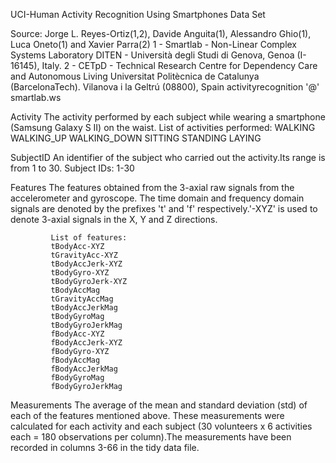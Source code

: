 UCI-Human Activity Recognition Using Smartphones Data Set 

Source: Jorge L. Reyes-Ortiz(1,2), Davide Anguita(1), Alessandro Ghio(1), Luca Oneto(1) and Xavier Parra(2)
1 - Smartlab - Non-Linear Complex Systems Laboratory
    DITEN - Università degli Studi di Genova, Genoa (I-16145), Italy.
2 - CETpD - Technical Research Centre for Dependency Care and Autonomous Living
    Universitat Politècnica de Catalunya (BarcelonaTech). Vilanova i la Geltrú (08800), Spain
    activityrecognition '@' smartlab.ws

Activity     The activity performed by each subject while wearing a smartphone (Samsung Galaxy S II) on the waist.
             List of activities performed:
             WALKING
             WALKING_UP
             WALKING_DOWN
             SITTING
             STANDING
             LAYING

SubjectID    An identifier of the subject who carried out the activity.Its range is from 1 to 30.
             Subject IDs: 1-30  

Features     The features obtained from the 3-axial raw signals from the accelerometer and gyroscope. The time domain and frequency domain signals are denoted by the prefixes 't' and 'f' 
             respectively.'-XYZ' is used to denote 3-axial signals in the X, Y and Z directions. 

	         List of features:
             tBodyAcc-XYZ
	         tGravityAcc-XYZ
	         tBodyAccJerk-XYZ
	         tBodyGyro-XYZ
	         tBodyGyroJerk-XYZ
	         tBodyAccMag
	         tGravityAccMag
	         tBodyAccJerkMag
	         tBodyGyroMag
	         tBodyGyroJerkMag
	         fBodyAcc-XYZ
	         fBodyAccJerk-XYZ
	         fBodyGyro-XYZ
	         fBodyAccMag
	         fBodyAccJerkMag
	         fBodyGyroMag
	         fBodyGyroJerkMag


Measurements  The average of the mean and standard deviation (std) of each of the features mentioned above. These measurements were calculated for each activity and each subject (30 volunteers x 6 
              activities each = 180 observations per column).The measurements have been recorded in columns 3-66 in the tidy data file.        





